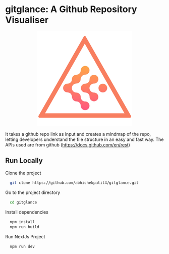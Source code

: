# gitglance: A Github Repository Visualiser

<div align="center">
  <img src="public/gg_logo/fifth_light.png" height="300">
</div>

It takes a github repo link as input and creates a mindmap of the repo, letting developers understand the file structure in an easy and fast way. The APIs used are from github (https://docs.github.com/en/rest)

## Run Locally

Clone the project

```bash
  git clone https://github.com/abhishekpatil4/gitglance.git
```

Go to the project directory

```bash
  cd gitglance
```
Install dependencies

```bash
  npm install
  npm run build
```
Run NextJs Project

```bash
  npm run dev
```
